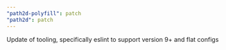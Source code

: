 ```yaml
---
"path2d-polyfill": patch
"path2d": patch
---
```


Update of tooling, specifically eslint to support version 9+ and flat configs
